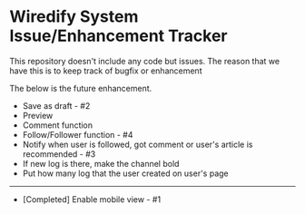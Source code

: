 # Wiredify System Issue/Enhancement Tracker

This repository doesn't include any code but issues.
The reason that we have this is to keep track of bugfix or enhancement

The below is the future enhancement.

* Save as draft - #2
* Preview
* Comment function
* Follow/Follower function - #4
* Notify when user is followed, got comment or user's article is recommended - #3
* If new log is there, make the channel bold
* Put how many log that the user created on user's page

---

* [Completed] Enable mobile view - #1




